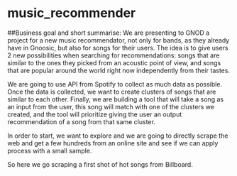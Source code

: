 # music_recommender

##Business goal and short summarise:
We are presenting to GNOD a project for a new music recommendator, not only for bands, as they already have in Gnoosic, but also for songs for their users. The idea is to give users 2 new possibilities when searching for recommendations: songs that are similar to the ones they picked from an acoustic point of view, and songs that are popular around the world right now independently from their tastes.

We are going to use API from Spotify to collect as much data as possible. Once the data is collected, we want to create clusters of songs that are similar to each other. Finally, we are building a tool that will take a song as an input from the user, this song will match with one of the clusters we created, and the tool will prioritize giving the user an output recommendation of a song from that same cluster.

In order to start, we want to explore and we are going to directly scrape the web and get a few hundreds from an online site and see if we can apply process with a small sample.

So here we go scraping a first shot of hot songs from Billboard.
